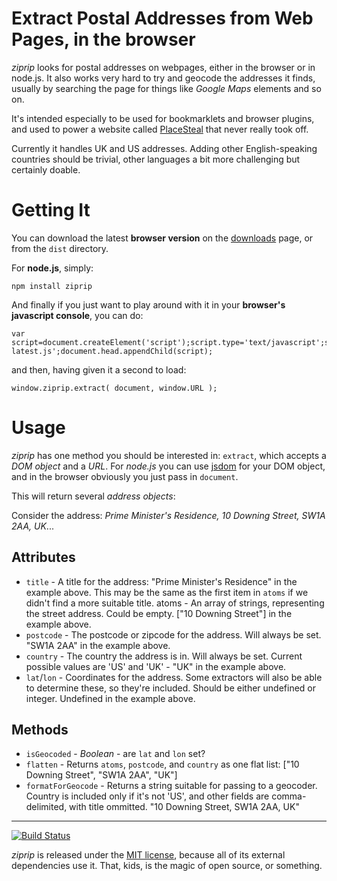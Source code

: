# Extract Postal Addresses from Web Pages, in the browser

*ziprip* looks for postal addresses on webpages, either in the browser or in node.js. It also works very hard to try and geocode the addresses it finds, usually by searching the page for things like *Google Maps* elements and so on.

It's intended especially to be used for bookmarklets and browser plugins, and used to power a website called [PlaceSteal](http://www.placesteal.com/) that never really took off.

Currently it handles UK and US addresses. Adding other English-speaking countries should be trivial, other languages a bit more challenging but certainly doable.

# Getting It

You can download the latest **browser version** on the [downloads](https://github.com/sheriff/ziprip/downloads) page, or from the `dist` directory.

For **node.js**, simply:

    npm install ziprip

And finally if you just want to play around with it in your **browser's javascript console**, you can do:

    var script=document.createElement('script');script.type='text/javascript';script.src='http://cloud.github.com/downloads/sheriff/ziprip/ziprip-latest.js';document.head.appendChild(script);

and then, having given it a second to load:

    window.ziprip.extract( document, window.URL );

# Usage

*ziprip* has one method you should be interested in: `extract`, which accepts a *DOM object* and a *URL*. For *node.js* you can use [jsdom](https://github.com/tmpvar/jsdom/) for your DOM object, and in the browser obviously you just pass in `document`.

This will return several *address objects*:

Consider the address: *Prime Minister's Residence, 10 Downing Street, SW1A 2AA, UK*...

## Attributes

* `title` - A title for the address: "Prime Minister's Residence" in the example above. This may be the same as the first item in `atoms` if we didn't find a more suitable title.
atoms - An array of strings, representing the street address. Could be empty. ["10 Downing Street"] in the example above.
* `postcode` - The postcode or zipcode for the address. Will always be set. "SW1A 2AA" in the example above.
* `country` - The country the address is in. Will always be set. Current possible values are 'US' and 'UK' - "UK" in the example above.
* `lat`/`lon` - Coordinates for the address. Some extractors will also be able to determine these, so they're included. Should be either undefined or integer. Undefined in the example above.

## Methods

* `isGeocoded` - *Boolean* - are `lat` and `lon` set?
* `flatten` - Returns `atoms`, `postcode`, and `country` as one flat list: ["10 Downing Street", "SW1A 2AA", "UK"]
* `formatForGeocode` - Returns a string suitable for passing to a geocoder. Country is included only if it's not 'US', and other fields are comma-delimited, with title ommitted. "10 Downing Street, SW1A 2AA, UK"

****

[![Build Status](https://secure.travis-ci.org/sheriff/ziprip.png)](http://travis-ci.org/sheriff/ziprip)

*ziprip* is released under the [MIT license](https://github.com/sheriff/ziprip/blob/master/LICENSE.txt/), because all of its external dependencies use it. That, kids, is the magic of open source, or something.

